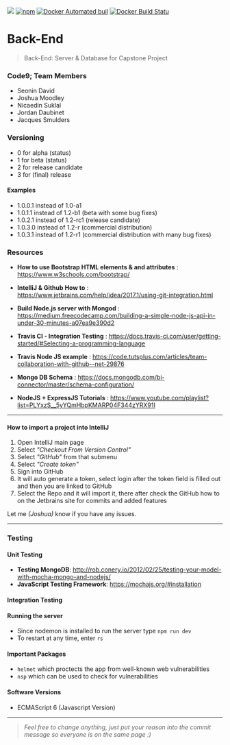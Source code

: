![](https://reposs.herokuapp.com/?path=Code9Developers/Back-End&style=flat)
[![npm](https://img.shields.io/npm/v/npm.svg)]()
[![Docker Automated buil](https://img.shields.io/docker/automated/jrottenberg/ffmpeg.svg)]()
[![Docker Build Statu](https://img.shields.io/docker/build/jrottenberg/ffmpeg.svg)]()
# Back-End
>Back-End: Server & Database for Capstone Project

### Code9; Team Members
- Seonin David
- Joshua Moodley
- Nicaedin Suklal
- Jordan Daubinet
- Jacques Smulders

### Versioning
- 0 for alpha (status)
- 1 for beta (status)
- 2 for release candidate
- 3 for (final) release

#### Examples
- 1.0.0.1 instead of 1.0-a1
- 1.0.1.1 instead of 1.2-b1 (beta with some bug fixes)
- 1.0.2.1 instead of 1.2-rc1 (release candidate)
- 1.0.3.0 instead of 1.2-r (commercial distribution)
- 1.0.3.1 instead of 1.2-r1 (commercial distribution with many bug fixes)

### Resources
* <b>How to use Bootstrap HTML elements &amp; and attributes</b> : https://www.w3schools.com/bootstrap/

* <b>IntelliJ &amp; Github How to</b> : https://www.jetbrains.com/help/idea/2017.1/using-git-integration.html

* <b>Build Node.js server with Mongod</b> : https://medium.freecodecamp.com/building-a-simple-node-js-api-in-under-30-minutes-a07ea9e390d2

* <b>Travis CI - Integration Testing</b> : https://docs.travis-ci.com/user/getting-started/#Selecting-a-programming-language

* <b>Travis Node JS example</b> : https://code.tutsplus.com/articles/team-collaboration-with-github--net-29876 

* <b>Mongo DB Schema</b> : https://docs.mongodb.com/bi-connector/master/schema-configuration/ 

* <b>NodeJS + ExpressJS Tutorials</b> : https://www.youtube.com/playlist?list=PLYxzS__5yYQmHbpKMARP04F344zYRX91I 

<hr/>

#### How to import a project into IntelliJ
1. Open IntelliJ main page
2. Select <i>"Checkout From Version Control"</i>
3. Select <i>"GitHub"</i> from that submenu
4. Select <i>"Create token"</i>
5. Sign into GitHub
6. It will auto generate a token, select login after the token field is filled out and then you are linked to GitHub
7. Select the Repo and it will import it, there after check the GitHub how to on the Jetbrains site for commits and added features

Let me <i>(Joshua)</i> know if you have any issues.

<hr/>

### Testing
#### Unit Testing
* <b>Testing MongoDB</b>: http://rob.conery.io/2012/02/25/testing-your-model-with-mocha-mongo-and-nodejs/
* <b>JavaScript Testing Framework</b>: https://mochajs.org/#installation 
#### Integration Testing


#### Running the server
* Since nodemon is installed  to run the server type `npm run dev`
* To restart at any time, enter `rs`

#### Important Packages
 * `helmet` which proctects the app from well-known web vulnerabilities
 * `nsp` which can be used to check for vulnerabilities
 
#### Software Versions
* ECMAScript 6 (Javascript Version)

---
><i>Feel free to change anything, just put your reason into the commit message so everyone is on the same page :)</i>
